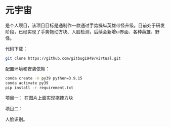 # 元宇宙

​	是个人项目，该项目目标是通制作一款通过手势操纵英雄带怪升级。目前处于研发阶段，已经实现了手势拖动方块、人脸检测，后续会新增ui界面、各种英雄、野怪。

代码下载：

```bash
git clone https://github.com/gitbug1949/virtual.git
```

配置环境和安装依赖：

```bash
conda create -n py39 python=3.9.15
conda activate py39
pip install -r requirement.txt
```

项目一：
    在图片上面实现拖拽方块

项目二：

人脸识别。